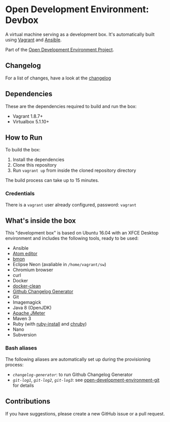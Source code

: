 # Open Development Environment: Devbox

A virtual machine serving as a development box. It's automatically built using [Vagrant](https://www.vagrantup.com/) and [Ansible](https://www.ansible.com/).

Part of the [Open Development Environment Project](https://github.com/ferrarimarco/open-development-environment).

## Changelog
For a list of changes, have a look at the [changelog](CHANGELOG.md)

## Dependencies
These are the dependencies required to build and run the box:
- Vagrant 1.8.7+
- Virtualbox 5.1.10+

## How to Run
To build the box:

1. Install the dependencies
1. Clone this repository
1. Run `vagrant up` from inside the cloned repository directory

The build process can take up to 15 minutes.

### Credentials
There is a `vagrant` user already configured, password: `vagrant`

## What's inside the box
This "development box" is based on Ubuntu 16.04 with an XFCE Desktop environment and includes the following tools, ready to be used:
- Ansible
- [Atom editor](https://atom.io/)
- [bmon](https://github.com/tgraf/bmon)
- Eclipse Neon (avaliable in `/home/vagrant/sw`)
- Chromium browser
- curl
- Docker
- [docker-clean](https://github.com/ZZROTDesign/docker-clean)
- [Github Changelog Generator](https://github.com/skywinder/github-changelog-generator)
- Git
- Imagemagick
- Java 8 (OpenJDK)
- [Apache JMeter](http://jmeter.apache.org/)
- Maven 3
- Ruby (with [ruby-install](https://github.com/postmodern/ruby-install) and [chruby](https://github.com/postmodern/chruby))
- Nano
- Subversion

### Bash aliases
The following aliases are automatically set up during the provisioning process:
- *`changelog-generator`*: to run Github Changelog Generator
- *`git-log1`*, *`git-log2`*, *`git-log3`*: see [open-development-environment-git](https://github.com/ferrarimarco/open-development-environment-git) for details

## Contributions
If you have suggestions, please create a new GitHub issue or a pull request.
